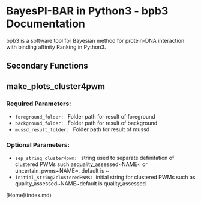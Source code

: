 # BayesPI-BAR in Python3 - bpb3 Documentation

bpb3 is a software tool for Bayesian method for protein-DNA interaction with binding affinity Ranking in Python3.

## Secondary Functions

## make_plots_cluster4pwm

### Required Parameters:

<ul>
  <li><code>foreground_folder: </code> Folder path for result of foreground</li>
<li><code>background_folder: </code> Folder path for result of background</li>
  <li><code>mussd_result_folder: </code> Folder path for result of mussd </li>

</ul>
  
  ### Optional Parameters:
<ul>
  <li><code>sep_string_cluster4pwm: </code> string used to separate definitation of clustered PWMs
                        such asquality_assessed~NAME~ or uncertain_pwms~NAME~,
                        default is ~</li>
<li><code>initial_string2clusteredPWMs: </code>initial string for clustered PWMs such as
                        quality_assessed~NAME~default is quality_assessed</li>

    
</ul>  
[Home](index.md)
